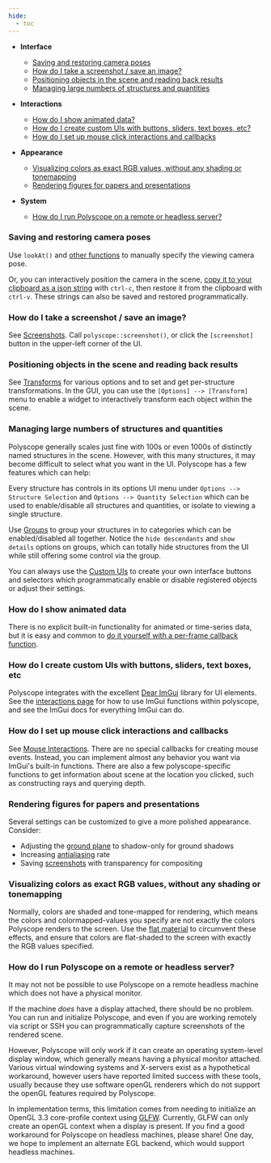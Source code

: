 ```yaml
---
hide:
  - toc
---
```


- **Interface**

    - [Saving and restoring camera poses](#saving-and-restoring-camera-poses)
    - [How do I take a screenshot / save an image?](#how-do-i-take-a-screenshot-save-an-image)
    - [Positioning objects in the scene and reading back results](#positioning-objects-in-the-scene-and-reading-back-results)
    - [Managing large numbers of structures and quantities](#managing-large-numbers-of-structures-and-quantities)

- **Interactions**

    - [How do I show animated data?](#how-do-i-show-animated-data)
    - [How do I create custom UIs with buttons, sliders, text boxes, etc?](#how-do-i-create-custom-uis-with-buttons-sliders-text-boxes-etc)
    - [How do I set up mouse click interactions and callbacks](#how-do-i-set-up-mouse-click-interactions-and-callbacks)

- **Appearance**

    - [Visualizing colors as exact RGB values, without any shading or tonemapping](#visualizing-colors-as-exact-rgb-values-without-any-shading-or-tonemapping)
    - [Rendering figures for papers and presentations](#rendering-figures-for-papers-and-presentations)

- **System**

    - [How do I run Polyscope on a remote or headless server?](#how-do-i-run-polyscope-on-a-remote-or-headless-server)

<!-- - **Working with Data** -->

<!-- - **Miscellaneous** -->


<!-- TODO -->
<!-- - How run polyscope in a docker container -->
<!-- - How to use floating images to visualize renders of the scene -->
<!-- - How to adjust color map limits -->
<!-- - How do I do more advanced interaction? (use imgui) -->
<!-- - How do I make sure vector lengths are consistently scaled? -->
<!-- - How do I make sure color map limits are consistent? -->
<!-- - reproducible visualizations / length scale  -->
<!-- - How do I set and restore camera poses/views (json & copy-paste) -->
<!-- - give focus on show -->
<!-- - implicits -->

### **Saving and restoring camera poses**

Use `lookAt()` and [other functions]([[url.prefix]]/basics/camera_controls/) to manually specify the viewing camera pose. 

Or, you can interactively position the camera in the scene, [copy it to your clipboard as a json string]([[url.prefix]]/basics/camera_controls/#savingrestoring-views) with `ctrl-c`, then restore it from the clipboard with `ctrl-v`. These strings can also be saved and restored programmatically.

### **How do I take a screenshot / save an image?**

See [Screenshots]([[url.prefix]]/features/screenshots/). Call `polyscope::screenshot()`, or click the `[screenshot]` button in the upper-left corner of the UI.

### **Positioning objects in the scene and reading back results**

See [Transforms]([[url.prefix]]/structures/structure_management/#transforms) for various options and to set and get per-structure transformations.
In the GUI, you can use the `[Options] --> [Transform]` menu to enable a widget to interactively transform each object within the scene.

### **Managing large numbers of structures and quantities**

Polyscope generally scales just fine with 100s or even 1000s of distinctly named structures in the scene. However, with this many structures, it may become difficult to select what you want in the UI. Polyscope has a few features which can help:

Every structure has controls in its options UI menu under `Options --> Structure Selection` and `Options --> Quantity Selection` which can be used to enable/disable all structures and quantities, or isolate to viewing a single structure.

Use [Groups]([[url.prefix]]/features/groups/) to group your structures in to categories which can be enabled/disabled all together. Notice the `hide descendants` and `show details` options on groups, which can totally hide structures from the UI while still offering some control via the group.

You can always use the [Custom UIs]([[url.prefix]]/features/callbacks_and_UIs/) to create your own interface buttons and selectors which programmatically enable or disable registered objects or adjust their settings.

### **How do I show animated data**

There is no explicit built-in functionality for animated or time-series data, but it is easy and common to [do it yourself with a per-frame callback function]([[url.prefix]]/basics/interactive_UIs_and_animation/).

### **How do I create custom UIs with buttons, sliders, text boxes, etc**

Polyscope integrates with the excellent [Dear ImGui](https://github.com/ocornut/imgui) library for UI elements. See the [interactions page]([[url.prefix]]/basics/interactive_UIs_and_animation/) for how to use ImGui functions within polyscope, and see the ImGui docs for everything ImGui can do.

### **How do I set up mouse click interactions and callbacks**

See [Mouse Interactions]([[url.prefix]]/basics/interactive_UIs_and_animation/#mouse-interactions). There are no special callbacks for creating mouse events. Instead, you can implement almost any behavior you want via ImGui's built-in functions. There are also a few polyscope-specific functions to get information about scene at the location you clicked, such as constructing rays and querying depth.

### **Rendering figures for papers and presentations**

Several settings can be customized to give a more polished appearance. Consider:

- Adjusting the [ground plane]([[url.prefix]]/features/ground_and_shadows/) to shadow-only for ground shadows 
- Increasing [antialiasing]([[url.prefix]]/basics/program_options/#ssaa-anti-aliasing-factor) rate
- Saving [screenshots]([[url.prefix]]/features/screenshots/) with transparency for compositing

### **Visualizing colors as exact RGB values, without any shading or tonemapping**

Normally, colors are shaded and tone-mapped for rendering, which means the colors and colormapped-values you specify are not exactly the colors Polyscope renders to the screen. Use the [flat material]([[url.prefix]]/features/materials/#preserving-colors-with-the-flat-material) to circumvent these effects, and ensure that colors are flat-shaded to the screen with exactly the RGB values specified.

### **How do I run Polyscope on a remote or headless server?**

It may not not be possible to use Polyscope on a remote headless machine which does not have a physical monitor. 

If the machine _does_ have a display attached, there should be no problem. You can run and initialize Polyscope, and even if you are working remotely via script or SSH you can programmatically capture screenshots of the rendered scene. 

However, Polyscope will only work if it can create an operating system-level display window, which generally means having a physical monitor attached. Various virtual windowing systems and X-servers exist as a hypothetical workaround, however users have reported limited success with these tools, usually because they use software openGL renderers which do not support the openGL features required by Polyscope.

In implementation terms, this limitation comes from needing to initialize an OpenGL 3.3 core-profile context using [GLFW](https://www.glfw.org/). Currently, GLFW can only create an openGL context when a display is present. If you find a good workaround for Polyscope on headless machines, please share! One day, we hope to implement an alternate EGL backend, which would support headless machines.

